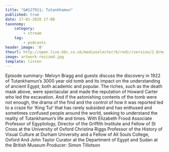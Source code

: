 ```yaml
---
title: "&#127911; Tutankhamun"
published: true
date: 17-01-2020 17:08
taxonomy:
    category:
        - stream
    tag:
        - podcasts
header_image: '0'
theurl: http://open.live.bbc.co.uk/mediaselector/6/redir/version/2.0/mediaset/audio-nondrm-download/proto/http/vpid/p07yh02j.mp3
image: artwork-resized.jpg
template: listen
--- 
```

Episode summary: Melvyn Bragg and guests discuss the discovery in 1922 of Tutankhamun’s 3000 year old tomb and its impact on the understanding of ancient Egypt, both academic and popular. The riches, such as the death mask above, were spectacular and made the reputation of Howard Carter who led the excavation. And if the astonishing contents of the tomb were not enough, the drama of the find and the control of how it was reported led to a craze for ‘King Tut’ that has rarely subsided and has enthused and sometimes confused people around the world, seeking to understand the reality of Tutankhamun’s life and times. With Elizabeth Frood Associate Professor of Egyptology, Director of the Griffith Institute and Fellow of St Cross at the University of Oxford Christina Riggs Professor of the History of Visual Culture at Durham University and a Fellow of All Souls College, Oxford And John Taylor Curator at the Department of Egypt and Sudan at the British Museum Producer: Simon Tillotson
